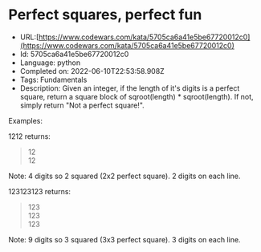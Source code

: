# Perfect squares,  perfect fun

 - URL:[https://www.codewars.com/kata/5705ca6a41e5be67720012c0](https://www.codewars.com/kata/5705ca6a41e5be67720012c0)
 - Id: 5705ca6a41e5be67720012c0
 - Language: python
 - Completed on: 2022-06-10T22:53:58.908Z
 - Tags: Fundamentals
 - Description:
Given an integer, if the length of it's digits is a perfect square, return a square block of sqroot(length) * sqroot(length). If not, simply return "Not a perfect square!".

Examples:

1212 returns:

>12<br>12  

Note: 4 digits so 2 squared (2x2 perfect square). 2 digits on each line.

123123123 returns: 
>123<br>123<br>123

Note: 9 digits so 3 squared (3x3 perfect square). 3 digits on each line.

